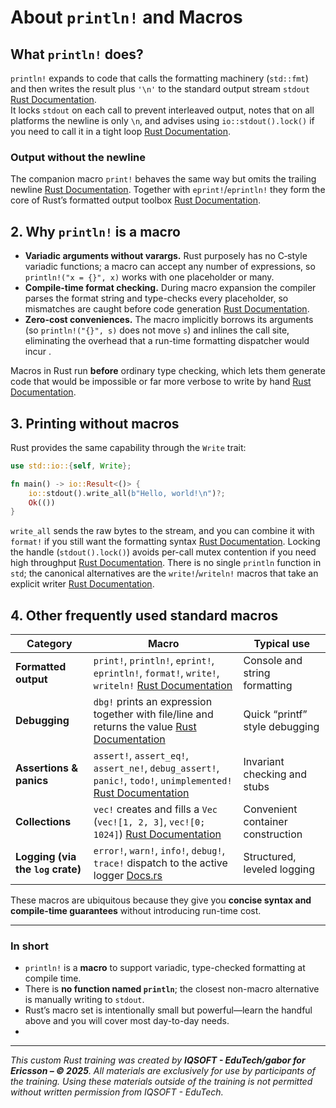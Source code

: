 # About `println!` and Macros

## What `println!` does?

`println!` expands to code that calls the formatting machinery (`std::fmt`) and then writes the result plus `'\n'` to the standard output stream `stdout` [Rust Documentation](https://doc.rust-lang.org/std/macro.println.html).  
It locks `stdout` on each call to prevent interleaved output, notes that on all platforms the newline is only `\n`, and advises using `io::stdout().lock()` if you need to call it in a tight loop [Rust Documentation](https://doc.rust-lang.org/std/macro.println.html).

### Output without the newline

The companion macro `print!` behaves the same way but omits the trailing newline [Rust Documentation](https://doc.rust-lang.org/std/macro.print.html). Together with `eprint!`/`eprintln!` they form the core of Rust’s formatted output toolbox [Rust Documentation](https://doc.rust-lang.org/rust-by-example/hello/print.html?utm_source=gabor).

## 2\. Why `println!` is a macro

-   **Variadic arguments without varargs.** Rust purposely has no C‐style variadic functions; a macro can accept any number of expressions, so `println!("x = {}", x)` works with one placeholder or many.
-   **Compile-time format checking.** During macro expansion the compiler parses the format string and type-checks every placeholder, so mismatches are caught before code generation [Rust Documentation](https://doc.rust-lang.org/beta/std/fmt/struct.Arguments.html?utm_source=gabor).
-   **Zero-cost conveniences.** The macro implicitly borrows its arguments (so `println!("{}", s)` does not move `s`) and inlines the call site, eliminating the overhead that a run-time formatting dispatcher would incur .


Macros in Rust run **before** ordinary type checking, which lets them generate code that would be impossible or far more verbose to write by hand [Rust Documentation](https://doc.rust-lang.org/reference/macros.html?utm_source=gabor).

## 3\. Printing without macros

Rust provides the same capability through the `Write` trait:

```rust
use std::io::{self, Write};

fn main() -> io::Result<()> {
    io::stdout().write_all(b"Hello, world!\n")?;
    Ok(())
}
```

`write_all` sends the raw bytes to the stream, and you can combine it with `format!` if you still want the formatting syntax [Rust Documentation](https://doc.rust-lang.org/beta/std/io/fn.stdout.html?utm_source=gabor). Locking the handle (`stdout().lock()`) avoids per-call mutex contention if you need high throughput [Rust Documentation](https://doc.rust-lang.org/beta/std/io/struct.Stdout.html?utm_source=gabor). There is no single `println` function in `std`; the canonical alternatives are the `write!`/`writeln!` macros that take an explicit writer [Rust Documentation](https://doc.rust-lang.org/rust-by-example/hello/print.html?utm_source=gabor).

## 4\. Other frequently used standard macros

| Category                          | Macro                                                                                                                                                                                    | Typical use                       |
| --------------------------------- | ---------------------------------------------------------------------------------------------------------------------------------------------------------------------------------------- | --------------------------------- |
| **Formatted output**              | `print!`, `println!`, `eprint!`, `eprintln!`, `format!`, `write!`, `writeln!` [Rust Documentation](https://doc.rust-lang.org/rust-by-example/hello/print.html?utm_source=gabor)    | Console and string formatting     |
| **Debugging**                     | `dbg!` prints an expression together with file/line and returns the value [Rust Documentation](https://doc.rust-lang.org/std/macro.dbg.html?utm_source=gabor)                      | Quick “printf” style debugging    |
| **Assertions & panics**           | `assert!`, `assert_eq!`, `assert_ne!`, `debug_assert!`, `panic!`, `todo!`, `unimplemented!` [Rust Documentation](https://doc.rust-lang.org/std/macro.assert.html?utm_source=gabor) | Invariant checking and stubs      |
| **Collections**                   | `vec!` creates and fills a `Vec` (`vec![1, 2, 3]`, `vec![0; 1024]`) [Rust Documentation](https://doc.rust-lang.org/std/macro.vec.html?utm_source=gabor)                            | Convenient container construction |
| **Logging (via the `log` crate)** | `error!`, `warn!`, `info!`, `debug!`, `trace!` dispatch to the active logger [Docs.rs](https://docs.rs/log?utm_source=gabor)                                                       | Structured, leveled logging       |

These macros are ubiquitous because they give you **concise syntax and compile-time guarantees** without introducing run-time cost.

___

### In short

-   `println!` is a **macro** to support variadic, type-checked formatting at compile time.
-   There is **no function named `println`**; the closest non-macro alternative is manually writing to `stdout`.
-   Rust’s macro set is intentionally small but powerful—learn the handful above and you will cover most day-to-day needs.
-   
---

*This custom Rust training was created by **IQSOFT - EduTech/gabor for Ericsson – © 2025**. 
All materials are exclusively for use by participants of the training. Using these materials outside of the training is not permitted without written permission from IQSOFT - EduTech.*